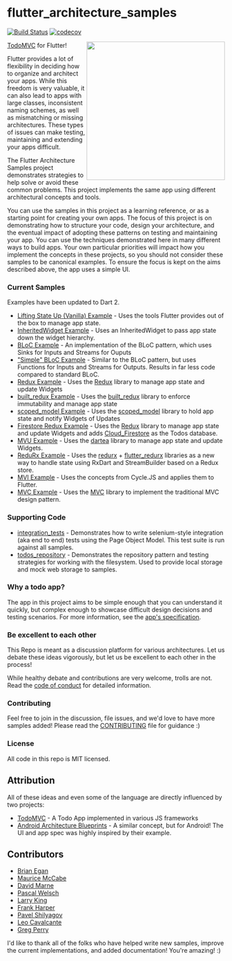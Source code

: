# flutter_architecture_samples

[![Build Status](https://travis-ci.org/brianegan/flutter_architecture_samples.svg?branch=master)](https://travis-ci.org/brianegan/flutter_architecture_samples)
[![codecov](https://codecov.io/gh/brianegan/flutter_architecture_samples/branch/master/graph/badge.svg)](https://codecov.io/gh/brianegan/flutter_architecture_samples)

<img align="right" src="https://flutter-glimpse.tomasdostal.com/?r=Tomino2112%2Fflutter_architecture_samples%3Aexample%2Fvanilla" width="320" />

[TodoMVC](http://todomvc.com) for Flutter!

Flutter provides a lot of flexibility in deciding how to organize and architect your apps. While this freedom is very valuable, it can also lead to apps with large classes, inconsistent naming schemes, as well as mismatching or missing architectures. These types of issues can make testing, maintaining and extending your apps difficult.

The Flutter Architecture Samples project demonstrates strategies to help solve or avoid these common problems. This project implements the same app using different architectural concepts and tools.

You can use the samples in this project as a learning reference, or as a starting point for creating your own apps. The focus of this project is on demonstrating how to structure your code, design your architecture, and the eventual impact of adopting these patterns on testing and maintaining your app. You can use the techniques demonstrated here in many different ways to build apps. Your own particular priorities will impact how you implement the concepts in these projects, so you should not consider these samples to be canonical examples. To ensure the focus is kept on the aims described above, the app uses a simple UI.

### Current Samples

Examples have been updated to Dart 2.

  * [Lifting State Up (Vanilla) Example](example/vanilla) - Uses the tools Flutter provides out of the box to manage app state.
  * [InheritedWidget Example](example/inherited_widget) - Uses an InheritedWidget to pass app state down the widget hierarchy.
  * [BLoC Example](example/bloc_flutter) - An implementation of the BLoC pattern, which uses Sinks for Inputs and Streams for Ouputs
  * ["Simple" BLoC Example](example/simple_bloc_flutter) - Similar to the BLoC pattern, but uses Functions for Inputs and Streams for Outputs. Results in far less code compared to standard BLoC.
  * [Redux Example](example/redux) - Uses the [Redux](https://pub.dartlang.org/packages/redux) library to manage app state and update Widgets
  * [built_redux Example](example/built_redux) - Uses the [built_redux](https://pub.dartlang.org/packages/built_redux) library to enforce immutability and manage app state
  * [scoped_model Example](example/scoped_model) - Uses the [scoped_model](https://pub.dartlang.org/packages/scoped_model) library to hold app state and notify Widgets of Updates
  * [Firestore Redux Example](example/firestore_redux) - Uses the [Redux](https://pub.dartlang.org/packages/redux) library to manage app state and update Widgets and 
  adds [Cloud_Firestore](https://firebase.google.com/docs/firestore/) as the Todos database.
  * [MVU Example](example/mvu) - Uses the [dartea](https://pub.dartlang.org/packages/dartea) library to manage app state and update Widgets.
  * [ReduRx Example](example/redurx) - Uses the [redurx](https://pub.dartlang.org/packages/redurx) + [flutter_redurx](https://pub.dartlang.org/packages/flutter_redurx) libraries as a new way to handle state using RxDart and StreamBuilder based on a Redux store.
  * [MVI Example](example/mvi_flutter) - Uses the concepts from Cycle.JS and applies them to Flutter.
  * [MVC Example](example/mvc) - Uses the [MVC](https://pub.dartlang.org/packages/mvc_pattern) library to implement the traditional MVC design pattern.
    

### Supporting Code

  * [integration_tests](example/integration_tests) - Demonstrates how to write selenium-style integration (aka end to end) tests using the Page Object Model. This test suite is run against all samples.
  * [todos_repository](example/todos_repository) - Demonstrates the repository pattern and testing strategies for working with the filesystem. Used to provide local storage and mock web storage to samples.     
  
### Why a todo app?
   
The app in this project aims to be simple enough that you can understand it quickly, but complex enough to showcase difficult design decisions and testing scenarios. For more information, see the [app's specification](app_spec.md).

### Be excellent to each other

This Repo is meant as a discussion platform for various architectures. Let us debate these ideas vigorously, but let us be excellent to each other in the process! 

While healthy debate and contributions are very welcome, trolls are not. Read the [code of conduct](code-of-conduct.md) for detailed information. 

### Contributing

Feel free to join in the discussion, file issues, and we'd love to have more samples added! Please read the [CONTRIBUTING](CONTRIBUTING.md) file for guidance :)

### License

All code in this repo is MIT licensed.

## Attribution

All of these ideas and even some of the language are directly influenced by two projects:

  - [TodoMVC](http://todomvc.com) - A Todo App implemented in various JS frameworks
  - [Android Architecture Blueprints](https://github.com/googlesamples/android-architecture) - A similar concept, but for Android! The UI and app spec was highly inspired by their example. 

## Contributors

  * [Brian Egan](https://github.com/brianegan)
  * [Maurice McCabe](https://github.com/mmcc007)
  * [David Marne](https://github.com/davidmarne)
  * [Pascal Welsch](https://github.com/passsy)
  * [Larry King](https://github.com/kinggolf)
  * [Frank Harper](https://github.com/franklinharper)
  * [Pavel Shilyagov](https://github.com/p69)
  * [Leo Cavalcante](https://github.com/leocavalcante)
  * [Greg Perry](https://github.com/AndriousSolutions)

I'd like to thank all of the folks who have helped write new samples, improve the current implementations, and added documentation! You're amazing! :)
